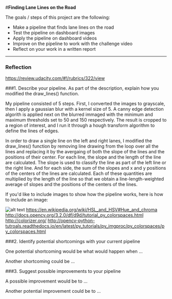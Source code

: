 #**Finding Lane Lines on the Road** 

The goals / steps of this project are the following:
* Make a pipeline that finds lane lines on the road
* Test the pipeline on dashboard images
* Apply the pipeline on dashboard videos
* Improve on the pipeline to work with the challenge video
* Reflect on your work in a written report


[//]: # (Image References)

[image1]: ./examples/grayscale.jpg "Grayscale"


---

### Reflection
https://review.udacity.com/#!/rubrics/322/view

###1. Describe your pipeline. As part of the description, explain how you modified the draw_lines() function.

My pipeline consisted of 5 steps. First, I converted the images to grayscale, then I apply a gaussian blur with a kernel size of 5. A canny edge detection algorith is applied next on the blurred immaged with the minimum and maximum thresholds set to 50 and 150 respectively. The result is cropped to a region of interest, and I run it through a hough transform algorithm to define the lines of edges. 

In order to draw a single line on the left and right lanes, I modified the draw_lines() function by removing line drawing from the loop over all the lines and replacing it by the avergaing of both the slope of the lines and the positions of their center. 
For each line, the slope and the length of the line are calculated. The slope is used to classify the line as part of the left line or the right line. And for each side, the sum of the slopes and x and y positions of the centers of the lines are calculated. Each of these quantities are multiplied by the length of the line so that we obtain a line-length-weighted average of slopes and the positions of the centers of the lines. 

If you'd like to include images to show how the pipeline works, here is how to include an image: 

![alt text][image1]
https://en.wikipedia.org/wiki/HSL_and_HSV#Hue_and_chroma
http://docs.opencv.org/3.2.0/df/d9d/tutorial_py_colorspaces.html
http://colorizer.org/
http://opencv-python-tutroals.readthedocs.io/en/latest/py_tutorials/py_imgproc/py_colorspaces/py_colorspaces.html

###2. Identify potential shortcomings with your current pipeline


One potential shortcoming would be what would happen when ... 

Another shortcoming could be ...


###3. Suggest possible improvements to your pipeline

A possible improvement would be to ...

Another potential improvement could be to ...